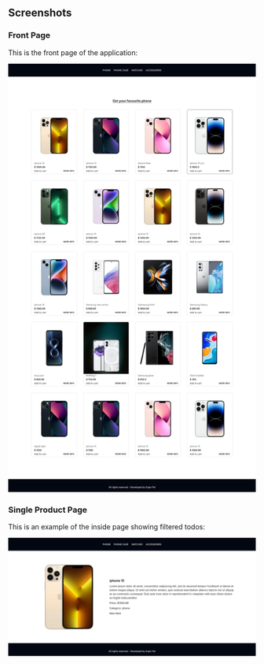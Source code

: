 ## Screenshots

### Front Page

This is the front page of the application:

![Front Page](./screenshots/screenshot1.png)

### Single Product Page

This is an example of the inside page showing filtered todos:

![Inside Page](./screenshots/screenshot2.png)
